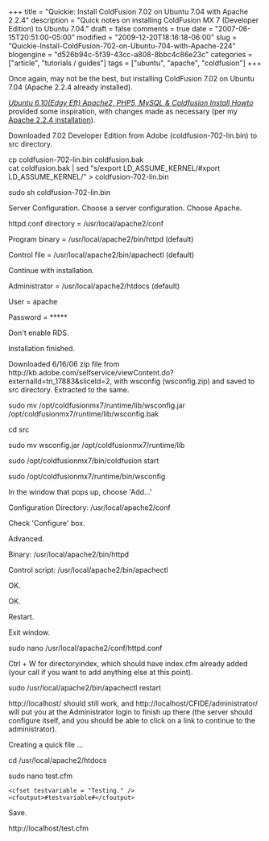 +++
title = "Quickie: Install ColdFusion 7.02 on Ubuntu 7.04 with Apache 2.2.4"
description = "Quick notes on installing ColdFusion MX 7 (Developer Edition) to Ubuntu 7.04."
draft = false
comments = true
date = "2007-06-15T20:51:00-05:00"
modified = "2009-12-20T18:16:18-06:00"
slug = "Quickie-Install-ColdFusion-702-on-Ubuntu-704-with-Apache-224"
blogengine = "d526b94c-5f39-43cc-a808-8bbc4c86e23c"
categories = ["article", "tutorials / guides"]
tags = ["ubuntu", "apache", "coldfusion"]
+++

<p>Once again, may not be the best, but installing ColdFusion 7.02 on Ubuntu 7.04 (Apache 2.2.4 already installed).<!--more--></p>
<p><a rel="nofollow" href="http://wulfshayde.blogspot.com/2006/11/ubuntu-610edgy-eft-apache2-php5-mysql.html" target="_blank"><em>Ubuntu 6.10(Edgy Eft) Apache2, PHP5, MySQL &amp; Coldfusion Install Howto</em></a> provided some inspiration, with changes made as necessary (per my <a href="/words/post/Quickie-Install-Apache-224-on-Ubuntu.aspx">Apache 2.2.4 installation</a>).</p>
<p>Downloaded 7.02 Developer Edition from Adobe (coldfusion-702-lin.bin) to src directory.<!--adsense--></p>
<p><span class="code_terminal">cp coldfusion-702-lin.bin coldfusion.bak<br />cat coldfusion.bak | sed "s/export LD_ASSUME_KERNEL/#xport LD_ASSUME_KERNEL/" &gt; coldfusion-702-lin.bin</span></p>
<p><span class="code_terminal">sudo sh coldfusion-702-lin.bin</span></p>
<p>Server Configuration. Choose a server configuration. Choose Apache.</p>
<p>httpd.conf directory = /usr/local/apache2/conf</p>
<p>Program binary = /usr/local/apache2/bin/httpd (default)</p>
<p>Control file = /usr/local/apache2/bin/apachectl (default)</p>
<p>Continue with installation.</p>
<p>Administrator = /usr/local/apache2/htdocs (default)</p>
<p>User = apache</p>
<p>Password = *****</p>
<p>Don't enable RDS.</p>
<p>Installation finished.</p>
<p>Downloaded 6/16/06 zip file from http://kb.adobe.com/selfservice/viewContent.do?externalId=tn_17883&amp;sliceId=2, with wsconfig (wsconfig.zip) and saved to src directory. Extracted to the same.</p>
<p><span class="code_terminal">sudo mv /opt/coldfusionmx7/runtime/lib/wsconfig.jar /opt/coldfusionmx7/runtime/lib/wsconfig.bak</span></p>
<p>cd src</p>
<p><span class="code_terminal">sudo mv wsconfig.jar /opt/coldfusionmx7/runtime/lib</span></p>
<p><span class="code_terminal">sudo /opt/coldfusionmx7/bin/coldfusion start</span></p>
<p><span class="code_terminal">sudo /opt/coldfusionmx7/runtime/bin/wsconfig</span></p>
<p>In the window that pops up, choose 'Add...'</p>
<p>Configuration Directory: /usr/local/apache2/conf</p>
<p>Check 'Configure' box.</p>
<p>Advanced.</p>
<p>Binary: /usr/local/apache2/bin/httpd</p>
<p>Control script: /usr/local/apache2/bin/apachectl</p>
<p>OK.</p>
<p>OK.</p>
<p>Restart.</p>
<p>Exit window.</p>
<p><span class="code_terminal">sudo nano /usr/local/apache2/conf/httpd.conf</span></p>
<p>Ctrl + W for directoryindex, which should have index.cfm already added (your call if you want to add anything else at this point).</p>
<p><span class="code_terminal">sudo /usr/local/apache2/bin/apachectl restart</span></p>
<p>http://localhost/ should still work, and http://localhost/CFIDE/administrator/ will put you at the Administrator login to finish up there (the server should configure itself, and you should be able to click on a link to continue to the administrator).</p>
<p>Creating a quick file ...</p>
<p><span class="code_terminal">cd /usr/local/apache2/htdocs</span></p>
<p><span class="code_terminal">sudo nano test.cfm</span></p>
<pre class="code"><code class="coldfusion">&lt;cfset testvariable = "Testing." /&gt;
&lt;cfoutput&gt;#testvariable#&lt;/cfoutput&gt;</code></pre>
<p>Save.</p>
<p>http://localhost/test.cfm</p>
